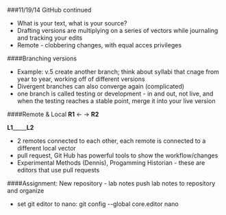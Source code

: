 ###11/19/14 GitHub continued

- What is your text, what is your source?
- Drafting versions are multiplying on a series of vectors while journaling and tracking your edits
- Remote - clobbering changes, with equal acces privileges

####Branching versions
- Example: v.5 create another branch; think about syllabi that cnage from year to year, working off of different versions
- Divergent branches can also converge again (complicated)
- one branch is called testing or development - in and out, not live, and when the testing reaches a stable point, merge it into your live version

####Remote & Local
**R1** <- -> **R2**

**L1**_____**L2**
- 2 remotes connected to each other, each remote is connected to a different local vector
- pull request, Git Hub has powerful tools to show the workflow/changes
- Experimental Methods (Dennis), Progamming Historian - these are editors that use pull requests

####Assignment: New repository - lab notes
push lab notes to repository and organize 

- set git editor to nano: git config --global core.editor nano